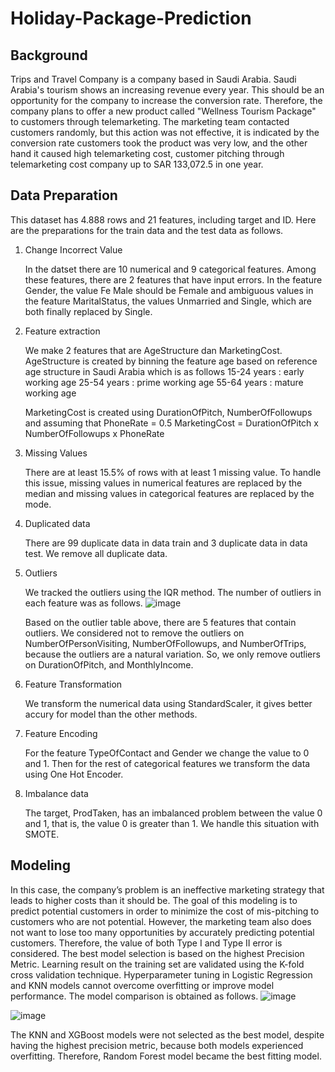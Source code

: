 # Holiday-Package-Prediction
## Background
Trips and Travel Company is a company based in Saudi Arabia. Saudi Arabia's tourism shows an increasing revenue every year. This should be an opportunity for the company to increase the conversion rate. Therefore, the company plans to offer a new product called "Wellness Tourism Package" to customers through telemarketing. The marketing team contacted customers randomly, but this action was not effective, it is indicated by the conversion rate customers took the product was very low, and the other hand it caused high telemarketing cost, customer pitching through telemarketing cost company up to SAR 133,072.5 in one year.

## Data Preparation
This dataset has 4.888 rows and 21 features, including target and ID. Here are the preparations for the train data and the test data as follows.
1.	Change Incorrect Value

      In the datset there are 10 numerical and 9 categorical features. Among these features, there are 2 features that have input errors. In the feature Gender, the value Fe Male should be Female and ambiguous          values   in the feature MaritalStatus, the values Unmarried and Single, which are both finally replaced by Single.

2.	Feature extraction

      We make 2 features that are AgeStructure dan MarketingCost.
      AgeStructure is created by binning the feature age based on reference age structure in Saudi Arabia  which is as follows
      15-24 years : early working age
      25-54 years : prime working age
      55-64 years : mature working age

    MarketingCost is created using DurationOfPitch, NumberOfFollowups and assuming that PhoneRate = 0.5
    MarketingCost = DurationOfPitch x NumberOfFollowups x PhoneRate

3.	Missing Values

     There are at least 15.5% of rows with at least 1 missing value. To handle this issue, missing values in numerical features are replaced by the median and missing values in categorical features are replaced 
     by the mode.

5.	Duplicated data

     There are 99 duplicate data in data train and 3 duplicate data in data test. We remove all duplicate data.

6.	Outliers

      We tracked the outliers using the IQR method. The number of outliers in each feature was as follows. 
      ![image](https://github.com/FadhilahIzzatiNadifan/Holiday-Package-Prediction/assets/93127350/16efcf56-7424-4024-831e-5687b4c5f7b2)

      Based on the outlier table above, there are 5 features that contain outliers. We considered not to remove the outliers on NumberOfPersonVisiting, NumberOfFollowups, and NumberOfTrips, because the outliers 
      are a natural variation. So, we only remove outliers on DurationOfPitch, and MonthlyIncome.

6.	Feature Transformation

      We transform the numerical data using StandardScaler, it gives better accury for model than the other methods.

7.	Feature Encoding

      For the feature TypeOfContact and Gender we change the value to 0 and 1. Then for the rest of categorical features we transform the data using One Hot Encoder.

8.	Imbalance data

      The target, ProdTaken, has an imbalanced problem between the value 0 and 1, that is, the value 0 is greater than 1. We handle this situation with SMOTE.

## Modeling
In this case, the company’s problem is an ineffective marketing strategy that leads to higher costs than it should be. The goal of this modeling is to predict potential customers in order to minimize the cost of mis-pitching to customers who are not potential. However, the marketing team also does not want to lose too many opportunities by accurately predicting potential customers. Therefore, the value of both Type I and Type II error is considered. The best model selection is based on the highest Precision Metric. Learning result on the training set are validated using the K-fold cross validation technique. Hyperparameter tuning in Logistic Regression and KNN models cannot overcome overfitting or improve model performance. The model comparison is obtained as follows.
![image](https://github.com/FadhilahIzzatiNadifan/Holiday-Package-Prediction/assets/93127350/31cec4d9-3b82-429b-9c1a-9499ab60e382)

![image](https://github.com/FadhilahIzzatiNadifan/Holiday-Package-Prediction/assets/93127350/68c90f98-de3b-4d03-94df-ae496108639d)

The KNN and XGBoost models were not selected as the best model, despite having the highest precision metric, because both models experienced overfitting. Therefore, Random Forest model became the best fitting model.
